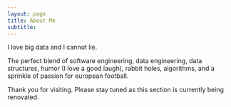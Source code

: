 ```yaml
---
layout: page
title: About Me
subtitle: 
---
```


I love big data and I cannot lie. 

The perfect blend of software engineering, data engineering, data structures, humor (I love a good laugh), rabbit holes, algorithms, and a sprinkle of passion for european football. 

Thank you for visiting. Please stay tuned as this section is currently being renovated. 
